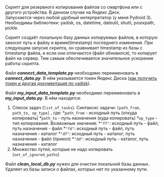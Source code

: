 
Скрипт для резервного копирования файлов со смартфона или с другого устройства. В данном случае на Яндекс Диск.  
Запускается через любой удобный интерпретатор (у меня Pydroid 3).  
Необходимы библиотеки: yadisk, os, datetime, dateutil, shutil, posixpath, pickle.

Скрипт создаёт локальную базу данных копируемых файлов, в которую заносит путь к файлу и время(timestamp) последнего изменения. При следующем запуске скрипта, он сравнивает timestamp из базы с timestamp файла, и если они отличаются (файл обновился), то копирует файл на сервер. Тем самым обеспечивается значительное ускорение работы скрипта.

Файл **_connect_data_template.py_** необходимо переименовать в **_connect_data.py_**. В нём указывается токен Яндекс Диска ([как получить токен и другая документация по yadisk](https://yadisk.readthedocs.io/ru/latest/intro.html)).

Файл **_my_input_data_template.py_** необходимо переименовать в **_my_input_data.py_**. В нём находятся:
1. Список задач (`list_of_tasks`). Синтаксис задачи: `[path_from, path_to, op_type]` , где:
  *`path_from` - исходный путь (откуда копировать)
  *`path_to` - путь назначения (куда копировать)
  *`op_type` - тип копирования. Возможные значения:
    *`"ff"`: исходный путь - файл, путь назначения - файл
    *`"fd"`: исходный путь - файл, путь назначения - каталог
    *`"df"`: исходный путь - каталог, путь назначения - файл (прикол)
    *`"dd"`: исходный путь - каталог, путь назначения - каталог
2. Множество путей, которые не надо копировать (`set_of_ignored_paths`)

Файл **_clean_local_db.py_** нужен для очистки локальной базы данных. Удаляет из базы записи о файлах, которых нет по указанному пути.
